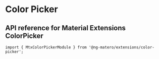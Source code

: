 # Color Picker

## API reference for Material Extensions ColorPicker

`import { MtxColorPickerModule } from '@ng-matero/extensions/color-picker';`

